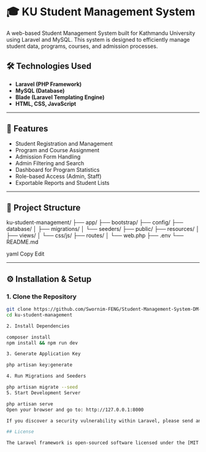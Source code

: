 # 🎓 KU Student Management System

A web-based Student Management System built for Kathmandu University using Laravel and MySQL. This system is designed to efficiently manage student data, programs, courses, and admission processes.

## 🛠️ Technologies Used

- **Laravel (PHP Framework)**
- **MySQL (Database)**
- **Blade (Laravel Templating Engine)**
- **HTML, CSS, JavaScript**

---

## 🚀 Features

- Student Registration and Management  
- Program and Course Assignment  
- Admission Form Handling  
- Admin Filtering and Search  
- Dashboard for Program Statistics  
- Role-based Access (Admin, Staff)  
- Exportable Reports and Student Lists  

---

## 📁 Project Structure

ku-student-management/
├── app/
├── bootstrap/
├── config/
├── database/
│ ├── migrations/
│ └── seeders/
├── public/
├── resources/
│ ├── views/
│ └── css/js/
├── routes/
│ └── web.php
├── .env
└── README.md

yaml
Copy
Edit

---

## ⚙️ Installation & Setup

### 1. Clone the Repository

```bash
git clone https://github.com/Swornim-FENG/Student-Management-System-DM-DW/tree/master
cd ku-student-management

2. Install Dependencies

composer install
npm install && npm run dev

3. Generate Application Key

php artisan key:generate

4. Run Migrations and Seeders

php artisan migrate --seed
5. Start Development Server

php artisan serve
Open your browser and go to: http://127.0.0.1:8000

If you discover a security vulnerability within Laravel, please send an e-mail to Taylor Otwell via [taylor@laravel.com](mailto:taylor@laravel.com). All security vulnerabilities will be promptly addressed.

## License

The Laravel framework is open-sourced software licensed under the [MIT license](https://opensource.org/licenses/MIT).
